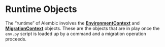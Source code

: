 # Runtime Objects

[EnvironmentContext]: #alembic.runtime.environment.EnvironmentContext
[MigrationContext]: #alembic.runtime.migration.MigrationContext

The “runtime” of Alembic involves the **[EnvironmentContext]** and **[MigrationContext]** objects. These are the objects that are in play once the `env.py` script is loaded up by a command and a migration operation proceeds.
